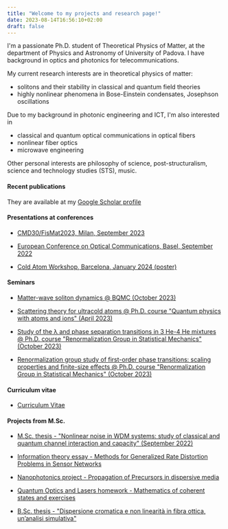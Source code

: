 ```yaml
---
title: "Welcome to my projects and research page!"
date: 2023-08-14T16:56:10+02:00
draft: false
---
```


 I'm a passionate Ph.D. student of Theoretical Physics of Matter, at the department of Physics and Astronomy of University of Padova.
I have background in optics and photonics for telecommunications.

My current research interests are in theoretical physics of matter: 
- solitons and their stability in classical and quantum field theories 
- highly nonlinear phenomena in Bose-Einstein condensates, Josephson oscillations

Due to my background in photonic engineering and ICT, I'm also interested in 
- classical and quantum optical communications in optical fibers
- nonlinear fiber optics
- microwave engineering

Other personal interests are philosophy of science, post-structuralism, science and technology studies (STS), music.

#### Recent publications

They are available at my [Google Scholar profile](https://scholar.google.it/citations?user=zZfA3VcAAAAJ&hl=en&oi=ao) 

#### Presentations at conferences

- [CMD30/FisMat2023, Milan, September 2023](../docs/cmd30.pdf)

- [European Conference on Optical Communications, Basel, September 2022](../docs/ecoc.pdf)

- [Cold Atom Workshop, Barcelona, January 2024 (poster)](../docs/CAPS.pdf)
  
#### Seminars

- [Matter-wave soliton dynamics \@ BQMC (October 2023)](../docs/bqmc.pdf)

- [Scattering theory for ultracold atoms \@ Ph.D. course "Quantum physics with atoms and ions" (April 2023)](../docs/scattering.pdf)

- [Study of the λ and phase separation transitions in 3 He-4 He mixtures @ Ph.D. course "Renormalization Group in Statistical Mechanics" (October 2023)](../docs/RG1_mixtures_Lorenzi.pdf)
 
- [Renormalization group study of first-order phase transitions: scaling properties and finite-size effects @ Ph.D. course "Renormalization Group in Statistical Mechanics" (October 2023)](../docs/RG2_scaling_Lorenzi.pdf)

#### Curriculum vitae

- [Curriculum Vitae](../docs/CV.pdf)

#### Projects from M.Sc.

- [M.Sc. thesis - "Nonlinear noise in WDM systems: study of classical and quantum channel interaction and capacity" (September 2022)](../docs/Lorenzi_NLIN_BW.pdf)

- [Information theory essay - Methods for Generalized Rate Distortion Problems in Sensor Networks](../docs/IT_essay_Francesco_Lorenzi.pdf)

- [Nanophotonics project - Propagation of Precursors in dispersive media](../docs/Nanophotonics.pdf)

- [Quantum Optics and Lasers homework - Mathematics of coherent states and exercises](../docs/QOL.pdf)

- [B.Sc. thesis - "Dispersione cromatica e non linearità in fibra ottica, un’analisi simulativa"](../docs/tesina.pdf)